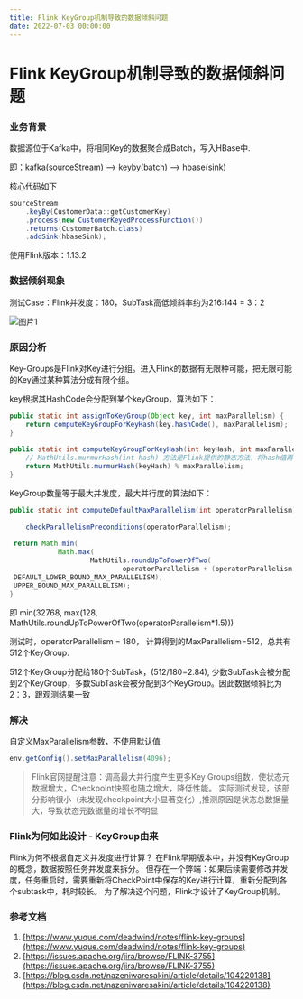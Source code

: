 ```yaml
---
title: Flink KeyGroup机制导致的数据倾斜问题
date: 2022-07-03 00:00:00
---
```


# Flink KeyGroup机制导致的数据倾斜问题

### 业务背景
数据源位于Kafka中，将相同Key的数据聚合成Batch，写入HBase中.

即：kafka(sourceStream) --> keyby(batch) --> hbase(sink)

核心代码如下
```java
sourceStream
    .keyBy(CustomerData::getCustomerKey)
    .process(new CustomerKeyedProcessFunction())
    .returns(CustomerBatch.class)
    .addSink(hbaseSink);
```

使用Flink版本：1.13.2

### 数据倾斜现象

测试Case：Flink并发度：180，SubTask高低倾斜率约为216:144 = 3：2

<!--more-->

![图片1][1]

### 原因分析
Key-Groups是Flink对Key进行分组。进入Flink的数据有无限种可能，把无限可能的Key通过某种算法分成有限个组。

key根据其HashCode会分配到某个keyGroup，算法如下：
```java
public static int assignToKeyGroup(Object key, int maxParallelism) {
    return computeKeyGroupForKeyHash(key.hashCode(), maxParallelism);
}
 
public static int computeKeyGroupForKeyHash(int keyHash, int maxParallelism) {
    // MathUtils.murmurHash(int hash) 方法是Flink提供的静态方法，将hash值再次散列，避免用户数据分布不均
    return MathUtils.murmurHash(keyHash) % maxParallelism;
}
```

KeyGroup数量等于最大并发度，最大并行度的算法如下：
```java
public static int computeDefaultMaxParallelism(int operatorParallelism) {
 
    checkParallelismPreconditions(operatorParallelism);
 
 return Math.min(
            Math.max(
                    MathUtils.roundUpToPowerOfTwo(
                            operatorParallelism + (operatorParallelism / 2)),
 DEFAULT_LOWER_BOUND_MAX_PARALLELISM),
 UPPER_BOUND_MAX_PARALLELISM);
}
```
即 min(32768, max(128, MathUtils.roundUpToPowerOfTwo(operatorParallelism*1.5)))

测试时，operatorParallelism = 180， 计算得到的MaxParallelism=512，总共有512个KeyGroup.

512个KeyGroup分配给180个SubTask，(512/180=2.84), 少数SubTask会被分配到2个KeyGroup，多数SubTask会被分配到3个KeyGroup。因此数据倾斜比为2：3，跟观测结果一致

### 解决
自定义MaxParallelism参数，不使用默认值
```java
env.getConfig().setMaxParallelism(4096);
```

> Flink官网提醒注意：调高最大并行度产生更多Key Groups组数，使状态元数据增大，Checkpoint快照也随之增大，降低性能。
> 实际测试发现，该部分影响很小（未发现checkpoint大小显著变化）,推测原因是状态总数据量大，导致状态元数据量的增长不明显


### Flink为何如此设计 - KeyGroup由来
Flink为何不根据自定义并发度进行计算？
在Flink早期版本中，并没有KeyGroup的概念，数据按照任务并发度来拆分。
但存在一个弊端：如果后续需要修改并发度，任务重启时，需要重新将CheckPoint中保存的Key进行计算，重新分配到各个subtask中，耗时较长。
为了解决这个问题，Flink才设计了KeyGroup机制。


### 参考文档
1. [https://www.yuque.com/deadwind/notes/flink-key-groups](https://www.yuque.com/deadwind/notes/flink-key-groups)
2. [https://issues.apache.org/jira/browse/FLINK-3755](https://issues.apache.org/jira/browse/FLINK-3755)
3. [https://blog.csdn.net/nazeniwaresakini/article/details/104220138](https://blog.csdn.net/nazeniwaresakini/article/details/104220138)


[1]: /images/flink-keygroup-dataskew.png "skew"
